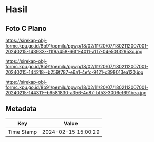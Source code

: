 # Hasil

## Foto C Plano

https://sirekap-obj-formc.kpu.go.id/8b91/pemilu/ppwp/18/02/11/20/07/1802112007001-20240215-143933--f1f9a458-66f1-4011-a117-04e50f32953c.jpg

https://sirekap-obj-formc.kpu.go.id/8b91/pemilu/ppwp/18/02/11/20/07/1802112007001-20240215-144218--b259f787-e6a1-4efc-9121-c398013ea120.jpg

https://sirekap-obj-formc.kpu.go.id/8b91/pemilu/ppwp/18/02/11/20/07/1802112007001-20240215-144311--b6581830-a356-4d87-bf53-3006ef691bea.jpg


## Metadata

| Key        | Value               |
| ---------- | ------------------- |
| Time Stamp | 2024-02-15 15:00:29 |



